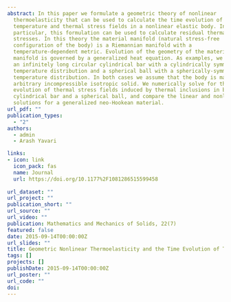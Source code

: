 ```yaml
---
abstract: In this paper we formulate a geometric theory of nonlinear
  thermoelasticity that can be used to calculate the time evolution of
  temperature and thermal stress fields in a nonlinear elastic body. In
  particular, this formulation can be used to calculate residual thermal
  stresses. In this theory the material manifold (natural stress-free
  configuration of the body) is a Riemannian manifold with a
  temperature-dependent metric. Evolution of the geometry of the material
  manifold is governed by a generalized heat equation. As examples, we consider
  an infinitely long circular cylindrical bar with a cylindrically symmetric
  temperature distribution and a spherical ball with a spherically-symmetric
  temperature distribution. In both cases we assume that the body is made of an
  arbitrary incompressible isotropic solid. We numerically solve for the
  evolution of thermal stress fields induced by thermal inclusions in both a
  cylindrical bar and a spherical ball, and compare the linear and nonlinear
  solutions for a generalized neo-Hookean material.
url_pdf: ""
publication_types:
  - "2"
authors:
  - admin
  - Arash Yavari

links:
- icon: link
  icon_pack: fas
  name: Journal
  url: https://doi.org/10.1177%2F1081286515599458
  
url_dataset: ""
url_project: ""
publication_short: ""
url_source: ""
url_video: ""
publication: Mathematics and Mechanics of Solids, 22(7)
featured: false
date: 2015-09-14T00:00:00Z
url_slides: ""
title: Geometric Nonlinear Thermoelasticity and the Time Evolution of Thermal Stresses
tags: []
projects: []
publishDate: 2015-09-14T00:00:00Z
url_poster: ""
url_code: ""
doi:
---
```

